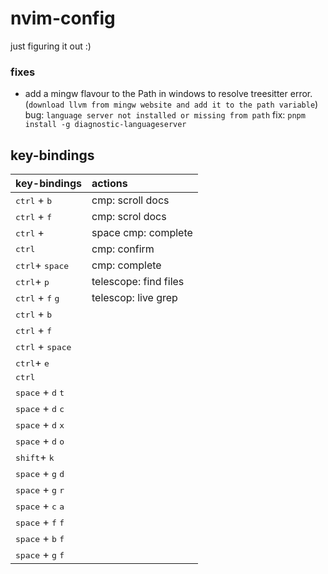 # nvim-config

just figuring it out :)

### fixes
* add a mingw flavour to the Path in windows to resolve treesitter error.(`download llvm from mingw website and add it to the path variable`)
bug: `language server not installed or missing from path`
fix: `pnpm install -g diagnostic-languageserver`

## key-bindings
| key-bindings                                 | actions               |
| :------------------------------------------- | :-------------------- |
| <kbd>ctrl</kbd> + <kbd>b</kbd>               | cmp: scroll docs      |
| <kbd>ctrl</kbd> + <kbd>f</kbd>               | cmp: scrol docs       |
| <kbd>ctrl</kbd> + <kbd></kbd>                | space cmp: complete   |
| <kbd>ctrl</kbd>                              | cmp: confirm          |
| <kbd>ctrl</kbd>+ <kbd>space</kbd>            | cmp: complete         |
| <kbd>ctrl</kbd>+ <kbd>p</kbd>                | telescope: find files |
| <kbd>ctrl</kbd> + <kbd>f</kbd> <kbd>g</kbd>  | telescop: live grep   |
| <kbd>ctrl</kbd> + <kbd>b</kbd>               |                       |
| <kbd>ctrl</kbd> + <kbd>f</kbd>               |                       |
| <kbd>ctrl</kbd> + <kbd>space</kbd>           |                       |
| <kbd>ctrl</kbd>+ <kbd>e</kbd>                |                       |
| <kbd>ctrl</kbd>                              |                       |
| <kbd>space</kbd> + <kbd>d</kbd> <kbd>t</kbd> |                       |
| <kbd>space</kbd> + <kbd>d</kbd> <kbd>c</kbd> |                       |
| <kbd>space</kbd> + <kbd>d</kbd> <kbd>x</kbd> |                       |
| <kbd>space</kbd> + <kbd>d</kbd> <kbd>o</kbd> |                       |
| <kbd>shift</kbd>+ <kbd>k</kbd>               |                       |
| <kbd>space</kbd> + <kbd>g</kbd> <kbd>d</kbd> |                       |
| <kbd>space</kbd> + <kbd>g</kbd> <kbd>r</kbd> |                       |
| <kbd>space</kbd> + <kbd>c</kbd> <kbd>a</kbd> |                       |
| <kbd>space</kbd> + <kbd>f</kbd> <kbd>f</kbd> |                       |
| <kbd>space</kbd> + <kbd>b</kbd> <kbd>f</kbd> |                       |
| <kbd>space</kbd> + <kbd>g</kbd> <kbd>f</kbd> |                       |




